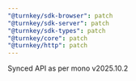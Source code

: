 ```yaml
---
"@turnkey/sdk-browser": patch
"@turnkey/sdk-server": patch
"@turnkey/sdk-types": patch
"@turnkey/core": patch
"@turnkey/http": patch
---
```


Synced API as per mono v2025.10.2
